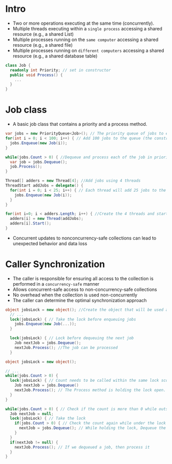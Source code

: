 # Intro

- Two or more operations executing at the same time (concurrently).
- Multiple threads executing within a `single process` accessing a shared resource (e.g., a shared List<T>)
- Multiple processes running on the `same computer` accessing a shared resource (e.g., a shared file)
- Multiple processes running on `different computers` accessing a shared resource (e.g., a shared database table)

```csharp
class Job {
  readonly int Priority; // set in constructor
  public void Process() {
    ...
  }
}
```
# Job class
- A basic job class that contains a priority and a process method.

```csharp
var jobs = new PriorityQueue<Job>(); // The priority queue of jobs to execute
for(int i = 0; i < 100; i++) { // Add 100 jobs to the queue (the constructor parameter is the job priority)
  jobs.Enqueue(new Job(i));
}

while(jobs.Count > 0) { //Dequeue and process each of the job in priority order.
  var job = jobs.Dequeue();
  job.Process();
}

```
 

```csharp
Thread[] adders = new Thread[4]; //Add jobs using 4 threads
ThreadStart addJobs = delegate() {
  for(int i = 0; i < 25; i++) { // Each thread will add 25 jobs to the queue
    jobs.Enqueue(new Job(i));
  }
}

for(int i=0; i < adders.Length; i++) { //Create the 4 threads and start them to add the jobs to the queue concurrently
  adders[i] = new Thread(addJobs);
  adders[i].Start();
}
```
- Concurrent updates to nonconcurrency-safe collections can lead to unexpected behavior and data loss
# Caller Synchronization
- The caller is responsible for ensuring all access to the collection is performed in a `concurrency-safe` manner
- Allows concurrent-safe access to non-concurrency-safe collections
- No overhead when the collection is used non-concurrently
- The caller can determine the optimal synchronization approach

```csharp
object jobsLock = new object(); //Create the object that will be used as the shared monitor lock object
  // ...
  lock(jobsLock) { // Take the lock before enqueuing jobs
    jobs.Enqueue(new Job(...));
  }

  lock(jobsLock) { // Lock before dequeuing the next job
    Job nextJob = jobs.Dequeue();
    nextJob.Process(); //The job can be processed
  }

```

```csharp
object jobsLock = new object(); 

// ...
while(jobs.Count > 0) {
  lock(jobsLock) { // Count needs to be called within the same lock scope as the call to Dequeue
    Job nextJob = jobs.Dequeue()
    nextJob.Process(); // The Process method is holding the lock open.
  }
}

```


```csharp
while(jobs.Count > 0) { // Check if the count is more than 0 while outside the lock
  Job nextJob = null;
  lock(jobsLock) { // Take the lock
    if(jobs.Count > 0) { // Check the count again while under the lock
      nextJob = jobs.Dequeue(); // While holding the lock, Dequeue the next job
    }
  }
  if(nextJob != null) {
    nextJob.Process(); // If we dequeued a job, then process it
  }
}

```